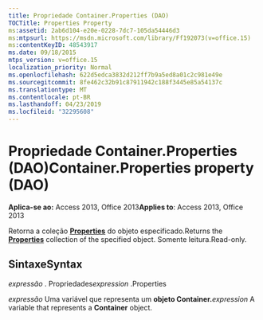 ```yaml
---
title: Propriedade Container.Properties (DAO)
TOCTitle: Properties Property
ms:assetid: 2ab6d104-e20e-0228-7dc7-105da54446d3
ms:mtpsurl: https://msdn.microsoft.com/library/Ff192073(v=office.15)
ms:contentKeyID: 48543917
ms.date: 09/18/2015
mtps_version: v=office.15
localization_priority: Normal
ms.openlocfilehash: 622d5edca3832d212ff7b9a5ed8a01c2c981e49e
ms.sourcegitcommit: 8fe462c32b91c87911942c188f3445e85a54137c
ms.translationtype: MT
ms.contentlocale: pt-BR
ms.lasthandoff: 04/23/2019
ms.locfileid: "32295608"
---
```

# <a name="containerproperties-property-dao"></a><span data-ttu-id="bac79-102">Propriedade Container.Properties (DAO)</span><span class="sxs-lookup"><span data-stu-id="bac79-102">Container.Properties property (DAO)</span></span>


<span data-ttu-id="bac79-103">**Aplica-se ao:** Access 2013, Office 2013</span><span class="sxs-lookup"><span data-stu-id="bac79-103">**Applies to**: Access 2013, Office 2013</span></span>

<span data-ttu-id="bac79-104">Retorna a coleção **[Properties](properties-collection-dao.md)** do objeto especificado.</span><span class="sxs-lookup"><span data-stu-id="bac79-104">Returns the **[Properties](properties-collection-dao.md)** collection of the specified object.</span></span> <span data-ttu-id="bac79-105">Somente leitura.</span><span class="sxs-lookup"><span data-stu-id="bac79-105">Read-only.</span></span>

## <a name="syntax"></a><span data-ttu-id="bac79-106">Sintaxe</span><span class="sxs-lookup"><span data-stu-id="bac79-106">Syntax</span></span>

<span data-ttu-id="bac79-107">*expressão* . Propriedades</span><span class="sxs-lookup"><span data-stu-id="bac79-107">*expression* .Properties</span></span>

<span data-ttu-id="bac79-108">*expressão* Uma variável que representa um **objeto Container.**</span><span class="sxs-lookup"><span data-stu-id="bac79-108">*expression* A variable that represents a **Container** object.</span></span>

